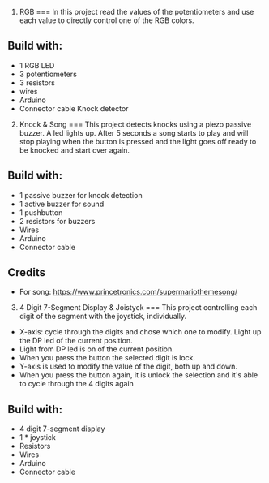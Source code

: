 1. RGB 
===
In this project read the values of the potentiometers and use each value to directly control one of the RGB colors.

## Build with:

* 1 RGB LED
* 3 potentiometers
* 3 resistors 
* wires
* Arduino
* Connector cable
Knock detector

2. Knock & Song
===
This project detects knocks using a piezo passive buzzer. A led lights up. After 5 seconds a song starts to play and will stop playing when the button is pressed and the light goes off ready to be knocked and start over again.

## Build with:

* 1 passive buzzer for knock detection
* 1 active buzzer for sound
* 1 pushbutton
* 2 resistors for buzzers
* Wires
* Arduino
* Connector cable

## Credits

* For song: https://www.princetronics.com/supermariothemesong/

3. 4 Digit 7-Segment Display & Joistyck
===
This project controlling each digit of the segment with the joystick, individually.
* X-axis: cycle through the digits and chose which one to modify. Light up the
DP led of the current position.
* Light from DP led is on of the current position.
* When you press the button the selected digit is lock. 
* Y-axis is used to modify the value of the digit, both up and down.
* When you press the button again, it is unlock the selection and it's able to cycle through the 4 digits
again

## Build with:

* 4 digit 7-segment display
* 1 * joystick
* Resistors
* Wires
* Arduino
* Connector cable
